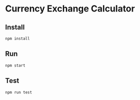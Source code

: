 # Currency Exchange Calculator

## Install

```
npm install
```

## Run

```
npm start
```

## Test

```
npm run test
```

